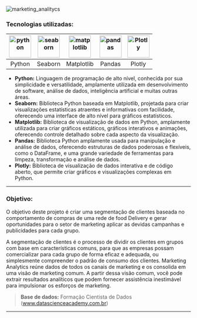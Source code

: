 ![marketing_analitycs](https://github.com/user-attachments/assets/99533962-033b-4708-b0be-7fc11a59702e)


### Tecnologias utilizadas: 
| [<img align="center" alt="python" height="60" width="60" src="https://github.com/AlbertoFAraujo/Py_webscraping_dolar/assets/105552990/3a99e64a-2768-4900-bd0e-7a512ce6abe8">](https://www.python.org/doc/) | [<img align="center" alt="seaborn" height="60" width="60" src="https://github.com/AlbertoFAraujo/Py_analise_vendas/assets/105552990/e2bebe3b-54ae-4761-8b00-9d0d2657f253">](https://seaborn.pydata.org/) | [<img align="center" alt="matplotlib" height="60" width="60" src="https://github.com/AlbertoFAraujo/Py_analise_vendas/assets/105552990/2f17c02b-bd19-432b-bcfe-183f5ef285f8">](https://matplotlib.org/stable/index.html) | [<img align="center" alt="pandas" height="60" width="60" src="https://github.com/AlbertoFAraujo/Py_webscraping_dolar/assets/105552990/805c2eb5-8c09-4c2a-9b27-920d9a527b6b">](https://pandas.pydata.org/docs/) | [<img align="center" alt="Plotly" height="60" width="60" src="https://api.iconify.design/devicon/plotly.svg">](https://plotly.com/)
|:---:|:---:|:---:|:---:|:---:|
| Python | Seaborn | Matplotlib | Pandas | Plotly |

- **Python:** Linguagem de programação de alto nível, conhecida por sua simplicidade e versatilidade, amplamente utilizada em desenvolvimento de software, análise de dados, inteligência artificial e muitas outras áreas.
- **Seaborn:** Biblioteca Python baseada em Matplotlib, projetada para criar visualizações estatísticas atraentes e informativas com facilidade, oferecendo uma interface de alto nível para gráficos estatísticos.
- **Matplotlib:** Biblioteca de visualização de dados em Python, amplamente utilizada para criar gráficos estáticos, gráficos interativos e animações, oferecendo controle detalhado sobre cada aspecto da visualização.
- **Pandas:** Biblioteca Python amplamente usada para manipulação e análise de dados, oferecendo estruturas de dados poderosas e flexíveis, como o DataFrame, e uma grande variedade de ferramentas para limpeza, transformação e análise de dados.
- **Plotly:** Biblioteca de visualização de dados interativa e de código aberto, que permite criar gráficos e visualizações complexas em Python.
<hr>

### Objetivo: 

O objetivo deste projeto é criar uma segmentação de clientes baseada no comportamento de compras de uma rede de food Delivery e gerar oportunidades para o setor de marketing aplicar as devidas campanhas e publicidades para cada grupo.

A segmentação de clientes é o processo de dividir os clientes em grupos com base em características comuns, para que as empresas possam comercializar para cada grupo de forma eficaz e adequada, ou simplesmente compreender o padrão de consumo dos clientes.
Marketing Analytics reúne dados de todos os canais de marketing e os consolida em uma visão de marketing comum. A partir dessa visão comum, você pode extrair resultados analíticos que podem fornecer assistência inestimável para impulsionar os esforços de marketing.

>**Base de dados:** Formação Cientista de Dados (www.datascienceacademy.com.br)

<hr>
